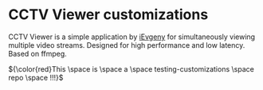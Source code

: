 # CCTV Viewer customizations

CCTV Viewer is a simple application by [iEvgeny](https://github.com/iEvgeny) for simultaneously viewing multiple video streams. Designed for high performance and low latency.
Based on ffmpeg.

${\color{red}This \space is \space a \space testing-customizations \space repo \space !!!}$
